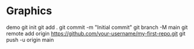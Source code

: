 # Graphics
demo
git init
git add .
git commit -m "Initial commit"
git branch -M main
git remote add origin https://github.com/your-username/my-first-repo.git
git push -u origin main


